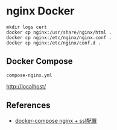 # nginx Docker

```
mkdir logs cert
docker cp nginx:/usr/share/nginx/html .
docker cp nginx:/etc/nginx/nginx.conf .
docker cp nginx:/etc/nginx/conf.d .
```

## Docker Compose
`compose-nginx.yml`

[http://localhost/](http://localhost/)

## References
- [docker-compose nginx + ssl配置](https://blog.csdn.net/qq_31878883/article/details/94390860)